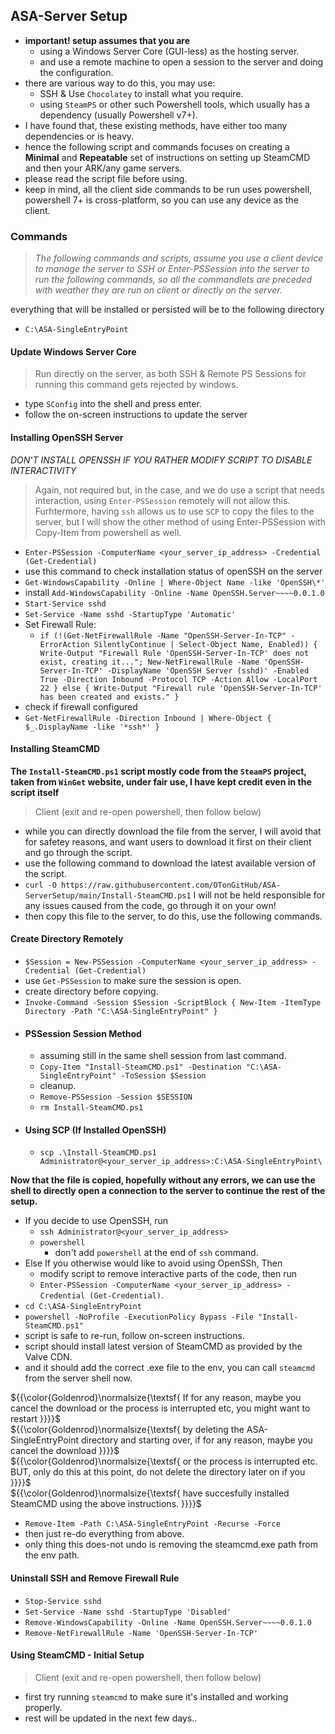 ## ASA-Server Setup

- **important! setup assumes that you are**
  - using a Windows Server Core (GUI-less) as the hosting server.
  - and use a remote machine to open a session to the server and doing the configuration.
- there are various way to do this, you may use:
  - SSH & Use `Chocolatey` to install what you require.
  - using `SteamPS` or other such Powershell tools, which usually has a dependency (usually Powershell v7+).
- I have found that, these existing methods, have either too many dependencies or is heavy.
- hence the following script and commands focuses on creating a **Minimal** and **Repeatable** set of instructions
  on setting up SteamCMD and then your ARK/any game servers.
- please read the script file before using.
- keep in mind, all the client side commands to be run uses powershell, powershell 7+ is cross-platform, so you can use
  any device as the client.

### Commands

> _The following commands and scripts, assume you use a client device to manage the server
> to SSH or Enter-PSSession into the server to run the following commands,
> so all the commandlets are preceded with weather they are run on client or directly on the server._

everything that will be installed or persisted will be to the following directory

- `C:\ASA-SingleEntryPoint`

#### Update Windows Server Core

> Run directly on the server, as both SSH & Remote PS Sessions for running this command gets rejected by windows.

- type `SConfig` into the shell and press enter.
- follow the on-screen instructions to update the server

#### Installing OpenSSH Server

_DON'T INSTALL OPENSSH IF YOU RATHER MODIFY SCRIPT TO DISABLE INTERACTIVITY_

> Again, not required but, in the case, and we do use a script that needs interaction,
> using `Enter-PSSession` remotely will not allow this.
> Furhtermore, having `ssh` allows us to use `SCP` to copy the files to the server, but I will
> show the other method of using Enter-PSSession with Copy-Item from powershell as well.

- `Enter-PSSession -ComputerName <your_server_ip_address> -Credential (Get-Credential)`
- use this command to check installation status of openSSH on the server
- `Get-WindowsCapability -Online | Where-Object Name -like 'OpenSSH\*'`
- install `Add-WindowsCapability -Online -Name OpenSSH.Server~~~~0.0.1.0`
- `Start-Service sshd`
- `Set-Service -Name sshd -StartupType 'Automatic'`
- Set Firewall Rule:
  - `if (!(Get-NetFirewallRule -Name "OpenSSH-Server-In-TCP" -ErrorAction SilentlyContinue | Select-Object Name, Enabled)) { Write-Output "Firewall Rule 'OpenSSH-Server-In-TCP' does not exist, creating it..."; New-NetFirewallRule -Name 'OpenSSH-Server-In-TCP' -DisplayName 'OpenSSH Server (sshd)' -Enabled True -Direction Inbound -Protocol TCP -Action Allow -LocalPort 22 } else { Write-Output "Firewall rule 'OpenSSH-Server-In-TCP' has been created and exists." }`
- check if firewall configured
- `Get-NetFirewallRule -Direction Inbound | Where-Object { $_.DisplayName -like '*ssh*' }`

#### Installing SteamCMD

**The `Install-SteamCMD.ps1` script mostly code from the `SteamPS` project, taken from `WinGet` website, under fair use,
I have kept credit even in the script itself**

> Client (exit and re-open powershell, then follow below)

- while you can directly download the file from the server, I will avoid that for safetey reasons, and
  want users to download it first on their client and go through the script.
- use the following command to download the latest available version of the script.
- `curl -O https://raw.githubusercontent.com/OTonGitHub/ASA-ServerSetup/main/Install-SteamCMD.ps1`
  I will not be held responsible for any issues caused from the code, go through it on your own!
- then copy this file to the server, to do this, use the following commands.

#### Create Directory Remotely

- `$Session = New-PSSession -ComputerName <your_server_ip_address> -Credential (Get-Credential)`
- use `Get-PSSession` to make sure the session is open.
- create directory before copying.
- `Invoke-Command -Session $Session -ScriptBlock { New-Item -ItemType Directory -Path "C:\ASA-SingleEntryPoint" }`
- #### PSSession Session Method
  - assuming still in the same shell session from last command.
  - `Copy-Item "Install-SteamCMD.ps1" -Destination "C:\ASA-SingleEntryPoint" -ToSession $Session`
  - cleanup.
  - `Remove-PSSession -Session $SESSION`
  - `rm Install-SteamCMD.ps1`
- #### Using SCP (If Installed OpenSSH)
  - `scp .\Install-SteamCMD.ps1 Administrator@<your_server_ip_address>:C:\ASA-SingleEntryPoint\`

**Now that the file is copied, hopefully without any errors, we can use the shell to directly open a connection to the
server to continue the rest of the setup.**

- If you decide to use OpenSSH, run
  - `ssh Administrator@<your_server_ip_address>`
  - `powershell`
    - don't add `powershell` at the end of `ssh` command.
- Else If you otherwise would like to avoid using OpenSSh, Then
  - modify script to remove interactive parts of the code, then run
  - `Enter-PSSession -ComputerName <your_server_ip_address> -Credential (Get-Credential)`.
- `cd C:\ASA-SingleEntryPoint`
- `powershell -NoProfile -ExecutionPolicy Bypass -File "Install-SteamCMD.ps1"`
- script is safe to re-run, follow on-screen instructions.
- script should install latest version of SteamCMD as provided by the Valve CDN.
- and it should add the correct .exe file to the env, you can call `steamcmd` from the server shell now.

${{\color{Goldenrod}\normalsize{\textsf{
If for any reason, maybe you cancel the download or the process is interrupted etc, you might want to restart
}}}}$ </br>
${{\color{Goldenrod}\normalsize{\textsf{
by deleting the ASA-SingleEntryPoint directory and starting over, if for any reason, maybe you cancel the download
}}}}$ </br>
${{\color{Goldenrod}\normalsize{\textsf{
or the process is interrupted etc. BUT, only do this at this point, do not delete the directory later on if you
}}}}$ </br>
${{\color{Goldenrod}\normalsize{\textsf{
have succesfully installed SteamCMD using the above instructions.
}}}}$ <!-- yea this is stupid -->

- `Remove-Item -Path C:\ASA-SingleEntryPoint -Recurse -Force`
- then just re-do everything from above.
- only thing this does-not undo is removing the steamcmd.exe path from the env path.

#### Uninstall SSH and Remove Firewall Rule

- `Stop-Service sshd`
- `Set-Service -Name sshd -StartupType 'Disabled'`
- `Remove-WindowsCapability -Online -Name OpenSSH.Server~~~~0.0.1.0`
- `Remove-NetFirewallRule -Name 'OpenSSH-Server-In-TCP'`

#### Using SteamCMD - Initial Setup

> Client (exit and re-open powershell, then follow below)

- first try running `steamcmd` to make sure it's installed and working properly.
- rest will be updated in the next few days..
